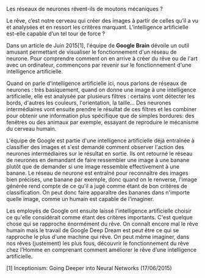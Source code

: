 ﻿Les réseaux de neurones rêvent-ils de moutons mécaniques ?

Le rêve, c’est notre cerveau qui créer des images à partir de celles qu’il a vu et analysées et en ressort les critères marquant. L’intelligence artificielle est-elle capable d’un tel tour de force ?

Dans un article de Juin 2015[1], l'équipe de **Google Brain** dévoile un outil amusant permettant de visualiser le fonctionnement d'un réseau de neurone. Pour comprendre comment on en arrive à créer du rêve ou de l'art avec un ordinateur, commençons par revenir sur le fonctionnement d'une intelligence artificielle.

Quand on parle d'intelligence artificielle ici, nous parlons de réseaux de neurones : très basiquement, quand on donne une image à une intelligence artificielle, elle est analysée par plusieurs filtres : certains vont détecter les bords, d'autres les couleurs, l'orientation, la taille... Des neurones intermédiaires vont ensuite prendre le résultat de ces filtres et les combiner pour obtenir une information plus spécifique que de simples bordures: des fenêtres ou des animaux par exemple, essayant de reproduire le mécanisme du cerveau humain.

L'équipe de Google est partie d'une intelligence artificielle déjà entraînée à classifier des images et s'est demandé comment observer l'action des neurones intermédiaires sur le résultat en sortie. Ils ont retourné le réseau de neurones en demandant de faire ressembler une image à une banane plutôt que de demander si une image ressemble effectivement à une banane. Le réseau de neurone est entraîné pour reconnaître des images bien précises, une banane par exemple, donc quand on le renverse, l'image générée rend compte de ce qu'il a jugé comme étant de bon critères de classification. On peut donc faire apparaître des bananes dans n'importe quelle image, comme un humain est capable de l’imaginer.

Les employés de Google ont ensuite laissé l'intelligence artificielle choisir ce qu'elle considérait comme étant des critères importants. C'est quelque chose qui se rapproche énormément du rêve. On connaît encore mal le rêve humain mais le travail de Google Deep Dream est peut être ce qui se rapproche le plus d'une machine qui rêve. On peut même imaginer, dans nos rêves (justement) les plus fous, découvrir le fonctionnement du rêve chez l'Homme en comprenant comment améliorer le rêve d’une intelligence artificielle.

[1] Inceptionism: Going Deeper into Neural Networks (17/06/2015)
